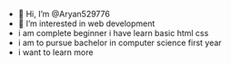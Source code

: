 - 👋 Hi, I’m @Aryan529776
- 👀 I’m interested in web development
- i am complete beginner i have learn basic html css
- i am to pursue bachelor in computer science first year
- i want to learn more 

<!---
Aryan529776/Aryan529776 is a ✨ special ✨ repository because its `README.md` (this file) appears on your GitHub profile.
You can click the Preview link to take a look at your changes.
--->
